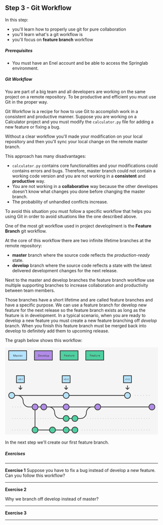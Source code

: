 ## Step 3 - Git Workflow
In this step:
* you'll learn how to properly use git for pure collaboration
* you'll learn what's a git workflow is
* you'll focus on **feature branch** workflow

##### Prerequisites
* You must have an Enel account and be able to access the Springlab environment.

##### Git Workflow

You are part of a big team and all developers are working on the same project on a remote repository. To be productive and efficient you must use Git in the proper way. 

Git Workflow is a recipe for how to use Git to accomplish work in a consistent and productive manner. 
Suppose you are working on a Calculator project and you must modify the `calculator.py` file for adding a new feature or fixing a bug.

Without a clear workflow you'll made your modification on your local repository and then you'll sync your local change on the remote master branch.

This approach has many disadvantages:

* `calculator.py` contains core functionalities and your modifications could contains errors and bugs. Therefore, master branch could not contain a working code version and you are not working in a **consistent** and **productive** way.
* You are not working in a **collaborative** way because the other developes doesn't know what changes you done before changing the master branch.
* The probability of unhandled conflicts increase.

To avoid this situation you must follow a specific workflow that helps you using Git in order to avoid situations like the one described above.

One of the most git workflow used in project developlment is the **Feature Branch** git workflow.

At the core of this workflow there are two infinite lifetime branches at the remote repository:
* **master** branch where the source code reflects the *production-ready* state.
* **develop** branch where the source code reflects a state with the latest delivered development changes for the next release.

Next to the master and develop branches the feature branch workflow use multiple supporting branches to increase collaboration and productivity between team members. 

Those branches have a short lifetime and are called feature branches and have a specific purpose. We can use a feature branch for develop new feature for the next release so the feature branch exists as long as the feature is in development. 
In a typical scenario, when you are ready to develop a new feature you must create a new feature branching off *develop* branch. When you finish this feature branch must be merged back into develop to definitely add them to upcoming release.

The graph below shows this workflow:

![](./assets/feature_branch_workflow.png)

In the next step we'll create our first feature branch.


##### Exercises

---
**Exercise 1**
Suppose you have to fix a bug instead of develop a new feature. Can you follow this workflow? 

---

**Exercise 2**

Why we branch off develop instead of master? 

---

**Exercise 3**

---